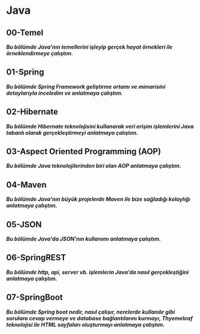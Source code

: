 # Java

## 00-Temel
***Bu bölümde Java'nın temellerini işleyip gerçek hayat örnekleri ile örneklendirmeye çalıştım.***

## 01-Spring
***Bu bölümde Spring Framework geliştirme ortamı ve mimarisini detaylarıyla inceledim ve anlatmaya çalıştım.***

## 02-Hibernate
***Bu bölümde Hibernate teknolojisini kullanarak veri erişim işlemlerini Java tabanlı olarak gerçekleştirmeyi anlatmaya çalıştım.***

## 03-Aspect Oriented Programming (AOP)
***Bu bölümde Java teknolojilerinden biri olan AOP anlatmaya çalıştım.***

## 04-Maven
***Bu bölümde Java'nın büyük projelerde Maven ile bize sağladığı kolaylığı anlatmaya çalıştım.***

## 05-JSON
***Bu bölümde Java'da JSON'nın kullanımı anlatmaya çalıştım.***

## 06-SpringREST
***Bu bölümde http, api, server vb. işlemlerin Java'da nasıl gerçekleştiğini anlatmaya çalıştım.***

## 07-SpringBoot
***Bu bölümde Spring boot nedir, nasıl çalışır, nerelerde kullanılır gibi sorulara cevap vermeye ve database bağlantılarını kurmayı, Thyemeleaf teknolojisi ile HTML sayfaları oluşturmayı anlatmaya çalıştım.***
